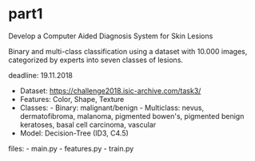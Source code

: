 # part1
Develop a Computer Aided Diagnosis System for Skin Lesions 

Binary and multi-class classification using a dataset with 10.000 images, categorized by experts into seven classes of lesions.

deadline: 19.11.2018

- Dataset: https://challenge2018.isic-archive.com/task3/
- Features: Color, Shape, Texture
- Classes:  - Binary: malignant/benign
            - Multiclass: nevus, dermatofibroma, malanoma, pigmented bowen's, pigmented benign keratoses, basal cell carcinoma, vascular 
- Model: Decision-Tree (ID3, C4.5)

files:  - main.py
        - features.py
        - train.py
